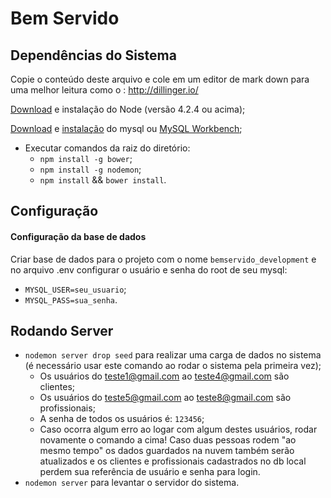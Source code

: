 # Bem Servido

## Dependências do Sistema

Copie o conteúdo deste arquivo e cole em um editor de mark down para uma melhor leitura como o : http://dillinger.io/

[Download](https://nodejs.org/en/download/) e instalação do Node (versão 4.2.4 ou acima);

[Download](http://dev.mysql.com/downloads/mysql/) e [instalação](https://dev.mysql.com/doc/refman/5.5/en/installing.html) do mysql ou [MySQL Workbench](https://dev.mysql.com/doc/refman/5.5/en/installing.html);

  - Executar comandos da raiz do diretório:
    - `npm install -g bower`;
    - `npm install -g nodemon`;
    - `npm install` && `bower install`.

## Configuração

#### Configuração da base de dados

Criar base de dados para o projeto com o nome `bemservido_development` e no arquivo .env configurar o usuário e senha do root de seu mysql:

  - `MYSQL_USER=seu_usuario`;
  - `MYSQL_PASS=sua_senha`.

## Rodando Server

  - `nodemon server drop seed` para realizar uma carga de dados no sistema (é necessário usar este comando ao rodar o sistema pela primeira vez);
    - Os usuários do teste1@gmail.com ao teste4@gmail.com são clientes;
    - Os usuários do teste5@gmail.com ao teste8@gmail.com são profissionais;
    - A senha de todos os usuários é: `123456`;
    - Caso ocorra algum erro ao logar com algum destes usuários, rodar novamente o comando a cima! Caso duas pessoas rodem "ao mesmo   tempo" os dados guardados na nuvem também serão atualizados e os clientes e profissionais cadastrados no db local perdem sua   referência de usuário e senha para login.
  - `nodemon server` para levantar o servidor do sistema.

